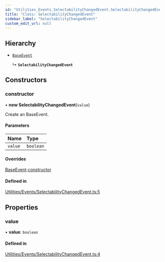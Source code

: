 ```yaml
---
id: "Utilities_Events_SelectabilityChangedEvent.SelectabilityChangedEvent"
title: "Class: SelectabilityChangedEvent"
sidebar_label: "SelectabilityChangedEvent"
custom_edit_url: null
---
```




## Hierarchy

- [`BaseEvent`](../Utilities_BaseEvent.BaseEvent)

  ↳ **`SelectabilityChangedEvent`**

## Constructors

### constructor

• **new SelectabilityChangedEvent**(`value`)

Create an BaseEvent.

#### Parameters

| Name | Type |
| :------ | :------ |
| `value` | `boolean` |

#### Overrides

[BaseEvent](../Utilities_BaseEvent.BaseEvent).[constructor](../Utilities_BaseEvent.BaseEvent#constructor)

#### Defined in

[Utilities/Events/SelectabilityChangedEvent.ts:5](https://github.com/ZeaInc/zea-engine/blob/434f018d2/src/Utilities/Events/SelectabilityChangedEvent.ts#L5)

## Properties

### value

• **value**: `boolean`

#### Defined in

[Utilities/Events/SelectabilityChangedEvent.ts:4](https://github.com/ZeaInc/zea-engine/blob/434f018d2/src/Utilities/Events/SelectabilityChangedEvent.ts#L4)

